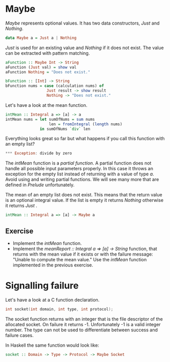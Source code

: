 # Maybe

*Maybe* represents optional values.  It has two data constructors, *Just* and
*Nothing*.

``` haskell
data Maybe a = Just a | Nothing
```

*Just <value>* is used for an existing value and *Nothing* if it does not exist.
The value can be extracted with pattern matching.

``` haskell
aFunction :: Maybe Int -> String
aFunction (Just val) = show val
aFunction Nothing = "Does not exist."

bFunction :: [Int] -> String
bFunction nums = case (calculation nums) of
                  Just result -> show result
                  Nothing -> "Does not exist."
```

Let's have a look at the mean function.

``` haskell
intMean :: Integral a => [a] -> a
intMean nums = let sumOfNums = sum nums
                   len = fromIntegral (length nums)
               in sumOfNums `div` len
```

Everything looks great so far but what happens if you call this function with
an empty list?

``` haskell
*** Exception: divide by zero
```

The *intMean* function is a *partial function*.  A partial function does not
handle all possible input parameters properly.  In this case it throws an
exception for the empty list instead of returning with a value of type *a*.
Avoid using and writing partial functions.  We will see many more that are
defined in *Prelude* unfortunately.

The mean of an empty list does not exist.  This means that the return value is
an optional integral value.  If the list is empty it returns *Nothing* otherwise
it returns *Just <mean>*.

``` haskell
intMean :: Integral a => [a] -> Maybe a
```

## Exercise
 * Implement the *intMean* function.
 * Implement the *meanReport :: Integral a => [a] -> String* function, that
   returns with the mean value if it exists or with the failure message: "Unable
   to compute the mean value."  Use the *intMean* function implemented in the
   previous exercise.

# Signalling failure

Let's have a look at a C function declaration.

``` c
int socket(int domain, int type, int protocol);
```

The socket function returns with an integer that is the file descriptor of the
allocated socket.  On failure it returns -1.  Unfortunately -1 is a valid
integer number.  The type can not be used to differentiate between success and
failure cases.

In Haskell the same function would look like:

``` haskell
socket :: Domain -> Type -> Protocol -> Maybe Socket
```
